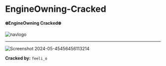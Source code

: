 # EngineOwning-Cracked
**❄️EngineOwning Cracked❄️**

![navlogo](https://github.com/FeelioDEV/EngineOwning-Cracked/assets/168641013/c01579ee-5a11-408b-bb7b-8aa7a08e7aba)
_______________________________________________________________________________________________________________________

![Screenshot 2024-05-45456456113214](https://github.com/FeelioDEV/EngineOwning-Cracked/assets/168641013/9fab1e56-4909-42f0-9d11-75ac4a898b42)

**Cracked by:** `feeli_o`
